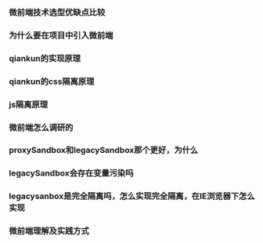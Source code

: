 ### 微前端技术选型优缺点比较

### 为什么要在项目中引入微前端


### qiankun的实现原理

### qiankun的css隔离原理

### js隔离原理

### 微前端怎么调研的

### proxySandbox和legacySandbox那个更好，为什么

### legacySandbox会存在变量污染吗

### legacysanbox是完全隔离吗，怎么实现完全隔离，在IE浏览器下怎么实现

### 微前端理解及实践方式